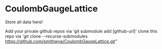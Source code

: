 # CoulombGaugeLattice
Store all data here!

Add your private github repos via 'git submodule add [github-url]'
clone this repo via 'git clone --recurse-submodules https://github.com/smithwya/CoulombGaugeLattice.git"

